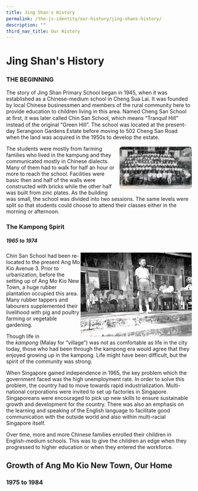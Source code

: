 ```yaml
---
title: Jing Shan's History
permalink: /the-js-identity/our-history/jing-shans-history/
description: ""
third_nav_title: Our History
---
```

# **Jing Shan's History**

### THE BEGINNING

The story of Jing Shan Primary School began in 1945, when it was established as a Chinese-medium school in Cheng Sua Lai. It was founded by local Chinese businessmen and members of the rural community here to provide education to children living in this area. Named Cheng San School at ﬁrst, it was later called Chin San School, which means “Tranquil Hill” instead of the original “Green Hill”. The school was located at the present-day Serangoon Gardens Estate before moving to 502 Cheng San Road when the land was acquired in the 1950s to develop the estate.

<img src="/images/history3a.png" style="width:40%" align = "right">

The students were mostly from farming families who lived in the kampung and they communicated mostly in Chinese dialects.  Many of them had to walk for half an hour or more to reach the school. Facilities were basic then and half of the walls were constructed with bricks while the other half was built from zinc plates. As the building was small, the school was divided into two sessions. The same levels were split so that students could choose to attend their classes either in the morning or afternoon.
### The Kampong Spirit

##### 1965 to 1974

<img src="/images/third_decade.jpg" style="width:60%" align = "right">

Chin San School had been re-located to the present Ang Mo Kio Avenue 3. Prior to urbanization, before the setting up of Ang Mo Kio New Town, a huge rubber plantation occupied this area. Many rubber tappers and labourers supplemented their livelihood with pig and poultry farming or vegetable gardening. 
  
Though life in the _kampong_ (Malay for “village”) was not as comfortable as life in the city today, those who had been through the kampong era would agree that they enjoyed growing up in the kampong. Life might have been difficult, but the spirit of the community was strong.   
  
When Singapore gained independence in 1965, the key problem which the government faced was the high unemployment rate. In order to solve this problem, the country had to move towards rapid industrialization. Multi-national corporations were invited to set up factories in Singapore. Singaporeans were encouraged to pick up new skills to ensure sustainable growth and development for the country. There was also an emphasis on the learning and speaking of the English language to facilitate good communication with the outside world and also within multi-racial Singapore itself.

Over time, more and more Chinese families enrolled their children in English-medium schools. This was to give the children an edge when they progressed to higher education or when they entered the workforce.

Growth of Ang Mo Kio New Town, Our Home
---------------------------------------

### 1975 to 1984